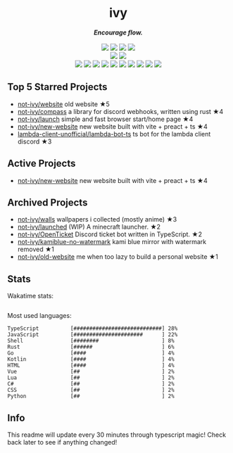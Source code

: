 <!-- deno-fmt-ignore-file -->
<h1 align="center">ivy</h1>
<div align="center">
  <b><i>Encourage flow.</i></b>
  <br />
  <br />
  <img src="https://img.shields.io/badge/-Vim-%23f69ee1?logo=Vim&labelColor=4c566a" />
  <img src="https://img.shields.io/badge/-CLion-%23f4d3d5?logo=CLion&labelColor=4c566a" />
  <img src="https://img.shields.io/badge/-IntellJ IDEA-%23e9d3d0?logo=IntelliJIDEA&labelColor=4c566a" />
  <img src="https://img.shields.io/badge/-Visual Studio Code-%23ffaaea?logo=VisualStudioCode&labelColor=4c566a" />
  <br />
  <img src="https://img.shields.io/badge/-macOS-%23ffcee0?logo=macOS&labelColor=4c566a" />
  <img src="https://img.shields.io/badge/-Linux-%23ffbeef?logo=Linux&labelColor=4c566a" />
  <br />
<img src="https://img.shields.io/badge/-JavaScript-fcd5ce" />
<img src="https://img.shields.io/badge/-Rust-fec5bb" />
<img src="https://img.shields.io/badge/-TypeScript-e8e8e4" />
<img src="https://img.shields.io/badge/-other-fec89a" />
<img src="https://img.shields.io/badge/-Go-ffd7ba" />
<img src="https://img.shields.io/badge/-Shell-d8e2dc" />
<img src="https://img.shields.io/badge/-Kotlin-ece4db" />
<img src="https://img.shields.io/badge/-Vue-f8edeb" />
<img src="https://img.shields.io/badge/-HTML-fae1dd" />
<img src="https://img.shields.io/badge/-Lua-ffe5d9" />
  <br />
</div>

## Top 5 Starred Projects

- [not-ivy/website](https://github.com/not-ivy/website) old website ★5
- [not-ivy/compass](https://github.com/not-ivy/compass) a library for discord webhooks, written using rust ★4
- [not-ivy/launch](https://github.com/not-ivy/launch) simple and fast browser start/home page ★4
- [not-ivy/new-website](https://github.com/not-ivy/new-website) new website built with vite + preact + ts ★4
- [lambda-client-unofficial/lambda-bot-ts](https://github.com/lambda-client-unofficial/lambda-bot-ts) ts bot for the lambda client discord ★3

## Active Projects

- [not-ivy/new-website](https://github.com/not-ivy/new-website) new website built with vite + preact + ts ★4

## Archived Projects

- [not-ivy/walls](https://github.com/not-ivy/walls) wallpapers i collected (mostly anime) ★3
- [not-ivy/launched](https://github.com/not-ivy/launched) (WIP) A minecraft launcher. ★2
- [not-ivy/OpenTicket](https://github.com/not-ivy/OpenTicket) Discord ticket bot written in TypeScript. ★2
- [not-ivy/kamiblue-no-watermark](https://github.com/not-ivy/kamiblue-no-watermark) kami blue mirror with watermark removed ★1
- [not-ivy/old-website](https://github.com/not-ivy/old-website) me when too lazy to build a personal website ★1

## Stats

Wakatime stats:
```

```

Most used languages:
```
TypeScript          [############################] 28%
JavaScript          [######################      ] 22%
Shell               [########                    ] 8%
Rust                [######                      ] 6%
Go                  [####                        ] 4%
Kotlin              [####                        ] 4%
HTML                [####                        ] 4%
Vue                 [##                          ] 2%
Lua                 [##                          ] 2%
C#                  [##                          ] 2%
CSS                 [##                          ] 2%
Python              [##                          ] 2%
```

## Info

This readme will update every 30 minutes through typescript magic! Check back later to see if anything changed!
